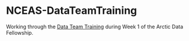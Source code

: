 # NCEAS-DataTeamTraining

Working through the [Data Team Training](https://nceas.github.io/datateam-training/training/) during Week 1 of the Arctic Data Fellowship.
